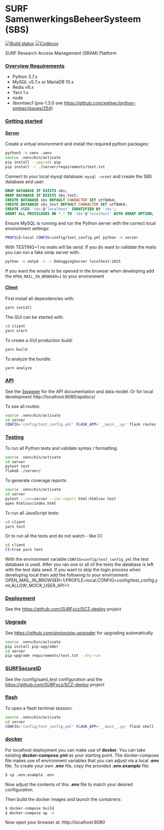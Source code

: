 # SURF SamenwerkingsBeheerSysteem (SBS)

[![Build status](https://github.com/SURFscz/SBS/actions/workflows/main.yml/badge.svg)](https://github.com/SURFscz/SBS/actions)
[![Codecov](https://codecov.io/gh/SURFscz/SBS/branch/main/graph/badge.svg)](https://codecov.io/gh/SURFscz/SBS)

SURF Research Access Management (SRAM) Platform

### [Overview Requirements](#system-requirements)

-   Python 3.7.x
-   MySQL v5.7.x or MariaDB 10.x
-   Redis v6.x
-   Yarn 1.x
-   node
-   libxmlsec1 (pre-1.3.0 see https://github.com/xmlsec/python-xmlsec/issues/254)

### [Getting started](#getting-started)

#### [Server](#server)

Create a virtual environment and install the required python packages:

```bash
python3 -m venv .venv
source .venv/bin/activate
pip install --upgrade pip
pip install -r ./server/requirements/test.txt
```

Connect to your local mysql database: `mysql -uroot` and create the SBS database and user:

```sql
DROP DATABASE IF EXISTS sbs;
DROP DATABASE IF EXISTS sbs_test;
CREATE DATABASE sbs DEFAULT CHARACTER SET utf8mb4;
CREATE DATABASE sbs_test DEFAULT CHARACTER SET utf8mb4;
CREATE USER 'sbs'@'localhost' IDENTIFIED BY 'sbs';
GRANT ALL PRIVILEGES ON *.* TO 'sbs'@'localhost' WITH GRANT OPTION;
```

Ensure MySQL is running and run the Python server with the correct local environment settings:

```bash
PROFILE=local CONFIG=config/test_config.yml python -m server
```

With TESTING=1 no mails will be send. If you do want to validate the mails you can run a fake smtp server with:

```bash
python -m smtpd -n -c DebuggingServer localhost:1025
```

If you want the emails to be opened in the browser when developing add the `OPEN_MAIL_IN_BROWSER=1` to your environment

#### [Client](#client)

First install all dependencies with:

```bash
yarn install
```

The GUI can be started with:

```bash
cd client
yarn start
```

To create a GUI production build:

```bash
yarn build
```

To analyze the bundle:

```bash
yarn analyze
```

### [API](#api)

See the [Swagger](https://test.sram.surf.nl/apidocs/) for the API documentation and data model.
Or for local development http://localhost:8080/apidocs/

To see all routes:

```bash
source .venv/bin/activate
cd server
CONFIG='config/test_config.yml' FLASK_APP='__main__.py' flask routes
```

### [Testing](#testing)

To run all Python tests and validate syntax / formatting:

```bash
source .venv/bin/activate
cd server
pytest test
flake8 ./server/
```

To generate coverage reports:

```bash
source .venv/bin/activate
cd server
pytest --cov=server --cov-report html:htmlcov test
open htmlcov/index.html
```

To run all JavaScript tests:

```bash
cd client
yarn test
```

Or to run all the tests and do not watch - like CI:

```bash
cd client
CI=true yarn test
```

With the environment variable `CONFIG=config/test_config.yml` the test database is used. After you ran one or all of the tests
the database is left with the test data seed. If you want to skip the login process when developing local then add the following to your
environment: OPEN_MAIL_IN_BROWSER=1;PROFILE=local;CONFIG=config/test_config.yml;ALLOW_MOCK_USER_API=1

### [Deployment](#deployment)

See the https://github.com/SURFscz/SCZ-deploy project

### [Upgrade](#upgrade)

See https://github.com/simion/pip-upgrader for upgrading automatically

```bash
source .venv/bin/activate
pip install pip-upgrader
cd server
pip-upgrade requirements/test.txt --dry-run
```

### [SURFSecureID](#surfsecureid)

See the /config/saml_test configuration and the https://github.com/SURFscz/SCZ-deploy project

### [flash](#flash)

To open a flash terminal session:

```bash
source .venv/bin/activate
cd server
CONFIG='config/test_config.yml' FLASK_APP='__main__.py' flask shell
```

### [docker](#docker)

For localhost deployment you can make use of **docker**. You can take existing **docker-compose.yml** as your starting point. The docker-compose file makes use of environment variables that you can adjust via a local **.env** file. To create your own **.env** file, copy the provided **.env.example** file:

```bash
$ cp .env.example .env
```

Now adjust the contents of this **.env** file to match your desired configuration.

Then build the docker images and launch the containers:

```bash
$ docker-compose build
$ docker-compose up -d
```

Now open your browser at: http://localhost:8080
